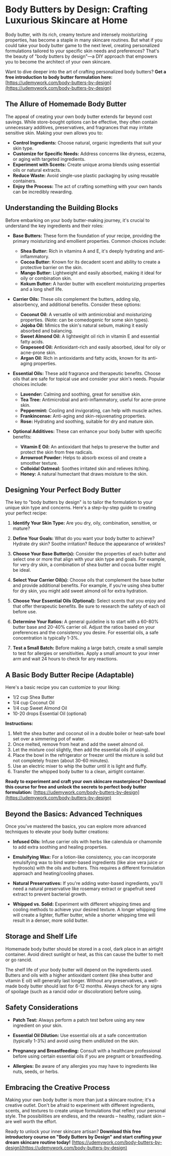 # Body Butters by Design: Crafting Luxurious Skincare at Home

Body butter, with its rich, creamy texture and intensely moisturizing properties, has become a staple in many skincare routines. But what if you could take your body butter game to the next level, creating personalized formulations tailored to your specific skin needs and preferences? That's the beauty of "body butters by design"—a DIY approach that empowers you to become the architect of your own skincare.

Want to dive deeper into the art of crafting personalized body butters? **Get a free introduction to body butter formulation here:** [https://udemywork.com/body-butters-by-design](https://udemywork.com/body-butters-by-design)

## The Allure of Homemade Body Butter

The appeal of creating your own body butter extends far beyond cost savings. While store-bought options can be effective, they often contain unnecessary additives, preservatives, and fragrances that may irritate sensitive skin. Making your own allows you to:

*   **Control Ingredients:** Choose natural, organic ingredients that suit your skin type.
*   **Customize for Specific Needs:** Address concerns like dryness, eczema, or aging with targeted ingredients.
*   **Experiment with Scents:** Create unique aroma blends using essential oils or natural extracts.
*   **Reduce Waste:** Avoid single-use plastic packaging by using reusable containers.
*   **Enjoy the Process:** The act of crafting something with your own hands can be incredibly rewarding.

## Understanding the Building Blocks

Before embarking on your body butter-making journey, it's crucial to understand the key ingredients and their roles:

*   **Base Butters:** These form the foundation of your recipe, providing the primary moisturizing and emollient properties. Common choices include:
    *   **Shea Butter:** Rich in vitamins A and E, it's deeply hydrating and anti-inflammatory.
    *   **Cocoa Butter:** Known for its decadent scent and ability to create a protective barrier on the skin.
    *   **Mango Butter:** Lightweight and easily absorbed, making it ideal for oily or combination skin.
    *   **Kokum Butter:** A harder butter with excellent moisturizing properties and a long shelf life.

*   **Carrier Oils:** These oils complement the butters, adding slip, absorbency, and additional benefits. Consider these options:
    *   **Coconut Oil:** A versatile oil with antimicrobial and moisturizing properties. (Note: can be comedogenic for some skin types).
    *   **Jojoba Oil:** Mimics the skin's natural sebum, making it easily absorbed and balancing.
    *   **Sweet Almond Oil:** A lightweight oil rich in vitamin E and essential fatty acids.
    *   **Grapeseed Oil:** Antioxidant-rich and easily absorbed, ideal for oily or acne-prone skin.
    *   **Argan Oil:** Rich in antioxidants and fatty acids, known for its anti-aging properties.

*   **Essential Oils:** These add fragrance and therapeutic benefits. Choose oils that are safe for topical use and consider your skin's needs. Popular choices include:
    *   **Lavender:** Calming and soothing, great for sensitive skin.
    *   **Tea Tree:** Antimicrobial and anti-inflammatory, useful for acne-prone skin.
    *   **Peppermint:** Cooling and invigorating, can help with muscle aches.
    *   **Frankincense:** Anti-aging and skin-rejuvenating properties.
    *   **Rose:** Hydrating and soothing, suitable for dry and mature skin.

*   **Optional Additives:** These can enhance your body butter with specific benefits:
    *   **Vitamin E Oil:** An antioxidant that helps to preserve the butter and protect the skin from free radicals.
    *   **Arrowroot Powder:** Helps to absorb excess oil and create a smoother texture.
    *   **Colloidal Oatmeal:** Soothes irritated skin and relieves itching.
    *   **Honey:** A natural humectant that draws moisture to the skin.

## Designing Your Perfect Body Butter

The key to "body butters by design" is to tailor the formulation to your unique skin type and concerns. Here's a step-by-step guide to creating your perfect recipe:

1.  **Identify Your Skin Type:** Are you dry, oily, combination, sensitive, or mature?

2.  **Define Your Goals:** What do you want your body butter to achieve? Hydrate dry skin? Soothe irritation? Reduce the appearance of wrinkles?

3.  **Choose Your Base Butter(s):** Consider the properties of each butter and select one or more that align with your skin type and goals. For example, for very dry skin, a combination of shea butter and cocoa butter might be ideal.

4.  **Select Your Carrier Oil(s):** Choose oils that complement the base butter and provide additional benefits. For example, if you're using shea butter for dry skin, you might add sweet almond oil for extra hydration.

5.  **Choose Your Essential Oils (Optional):** Select scents that you enjoy and that offer therapeutic benefits. Be sure to research the safety of each oil before use.

6.  **Determine Your Ratios:** A general guideline is to start with a 60-80% butter base and 20-40% carrier oil. Adjust the ratios based on your preferences and the consistency you desire. For essential oils, a safe concentration is typically 1-3%.

7.  **Test a Small Batch:** Before making a large batch, create a small sample to test for allergies or sensitivities. Apply a small amount to your inner arm and wait 24 hours to check for any reactions.

## A Basic Body Butter Recipe (Adaptable)

Here's a basic recipe you can customize to your liking:

*   1/2 cup Shea Butter
*   1/4 cup Coconut Oil
*   1/4 cup Sweet Almond Oil
*   10-20 drops Essential Oil (optional)

**Instructions:**

1.  Melt the shea butter and coconut oil in a double boiler or heat-safe bowl set over a simmering pot of water.
2.  Once melted, remove from heat and add the sweet almond oil.
3.  Let the mixture cool slightly, then add the essential oils (if using).
4.  Place the bowl in the refrigerator or freezer until the mixture is solid but not completely frozen (about 30-60 minutes).
5.  Use an electric mixer to whip the butter until it is light and fluffy.
6.  Transfer the whipped body butter to a clean, airtight container.

**Ready to experiment and craft your own skincare masterpiece? Download this course for free and unlock the secrets to perfect body butter formulation:** [https://udemywork.com/body-butters-by-design](https://udemywork.com/body-butters-by-design)

## Beyond the Basics: Advanced Techniques

Once you've mastered the basics, you can explore more advanced techniques to elevate your body butter creations:

*   **Infused Oils:** Infuse carrier oils with herbs like calendula or chamomile to add extra soothing and healing properties.

*   **Emulsifying Wax:** For a lotion-like consistency, you can incorporate emulsifying wax to bind water-based ingredients (like aloe vera juice or hydrosols) with the oils and butters. This requires a different formulation approach and heating/cooling phases.

*   **Natural Preservatives:** If you're adding water-based ingredients, you'll need a natural preservative like rosemary extract or grapefruit seed extract to prevent bacterial growth.

*   **Whipped vs. Solid:** Experiment with different whipping times and cooling methods to achieve your desired texture. A longer whipping time will create a lighter, fluffier butter, while a shorter whipping time will result in a denser, more solid butter.

## Storage and Shelf Life

Homemade body butter should be stored in a cool, dark place in an airtight container. Avoid direct sunlight or heat, as this can cause the butter to melt or go rancid.

The shelf life of your body butter will depend on the ingredients used. Butters and oils with a higher antioxidant content (like shea butter and vitamin E oil) will generally last longer. Without any preservatives, a well-made body butter should last for 6-12 months. Always check for any signs of spoilage (such as a rancid odor or discoloration) before using.

## Safety Considerations

*   **Patch Test:** Always perform a patch test before using any new ingredient on your skin.

*   **Essential Oil Dilution:** Use essential oils at a safe concentration (typically 1-3%) and avoid using them undiluted on the skin.

*   **Pregnancy and Breastfeeding:** Consult with a healthcare professional before using certain essential oils if you are pregnant or breastfeeding.

*   **Allergies:** Be aware of any allergies you may have to ingredients like nuts, seeds, or herbs.

## Embracing the Creative Process

Making your own body butter is more than just a skincare routine; it's a creative outlet. Don't be afraid to experiment with different ingredients, scents, and textures to create unique formulations that reflect your personal style. The possibilities are endless, and the rewards – healthy, radiant skin – are well worth the effort.

Ready to unlock your inner skincare artisan? **Download this free introductory course on "Body Butters by Design" and start crafting your dream skincare routine today!** [https://udemywork.com/body-butters-by-design](https://udemywork.com/body-butters-by-design)
